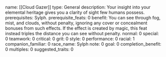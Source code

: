 name: [[Cloud Gazer]]
type: General
description: Your insight into your elemental heritage gives you a clarity of sight few humans possess.
prerequisites: Sylph.
prerequisite_feats: 0
benefit: You can see through fog, mist, and clouds, without penalty, ignoring any cover or concealment bonuses from such effects. If the effect is created by magic, this feat instead triples the distance you can see without penalty.
normal: 0
special: 0
teamwork: 0
critical: 0
grit: 0
style: 0
performance: 0
racial: 1
companion_familiar: 0
race_name: Sylph
note: 0
goal: 0
completion_benefit: 0
multiples: 0
suggested_traits: 0
